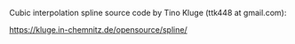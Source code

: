 Cubic interpolation spline source code by Tino Kluge (ttk448 at gmail.com):

https://kluge.in-chemnitz.de/opensource/spline/
